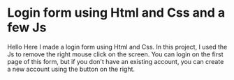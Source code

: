 # Login form using Html and Css and a few Js
Hello Here I made a login form using Html and Css. In this project, I used the Js to remove the right mouse click on the screen. You can login on the first page of this form, but if you don't have an existing account, you can create a new account using the button on the right.
